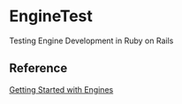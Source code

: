 EngineTest
==========

Testing Engine Development in Ruby on Rails

Reference
---------
[Getting Started with Engines](http://guides.rubyonrails.org/engines.html)